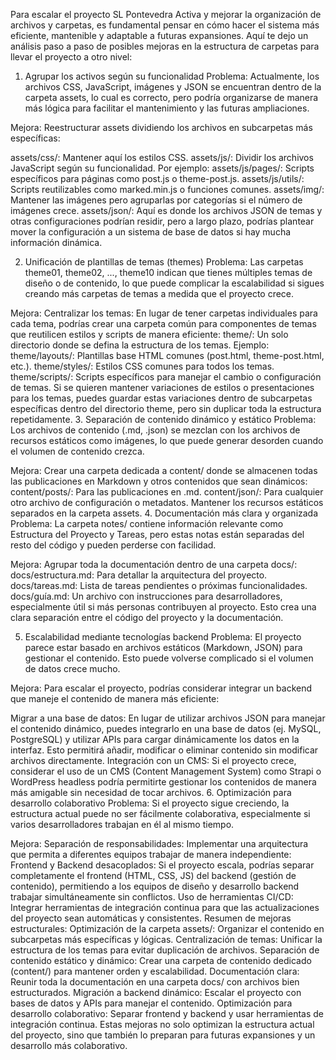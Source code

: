 Para escalar el proyecto SL Pontevedra Activa y mejorar la organización de archivos y carpetas, es fundamental pensar en cómo hacer el sistema más eficiente, mantenible y adaptable a futuras expansiones. Aquí te dejo un análisis paso a paso de posibles mejoras en la estructura de carpetas para llevar el proyecto a otro nivel:

1. Agrupar los activos según su funcionalidad
Problema:
Actualmente, los archivos CSS, JavaScript, imágenes y JSON se encuentran dentro de la carpeta assets, lo cual es correcto, pero podría organizarse de manera más lógica para facilitar el mantenimiento y las futuras ampliaciones.

Mejora:
Reestructurar assets dividiendo los archivos en subcarpetas más específicas:

assets/css/: Mantener aquí los estilos CSS.
assets/js/: Dividir los archivos JavaScript según su funcionalidad. Por ejemplo:
assets/js/pages/: Scripts específicos para páginas como post.js o theme-post.js.
assets/js/utils/: Scripts reutilizables como marked.min.js o funciones comunes.
assets/img/: Mantener las imágenes pero agruparlas por categorías si el número de imágenes crece.
assets/json/: Aquí es donde los archivos JSON de temas y otras configuraciones podrían residir, pero a largo plazo, podrías plantear mover la configuración a un sistema de base de datos si hay mucha información dinámica.

2. Unificación de plantillas de temas (themes)
Problema:
Las carpetas theme01, theme02, ..., theme10 indican que tienes múltiples temas de diseño o de contenido, lo que puede complicar la escalabilidad si sigues creando más carpetas de temas a medida que el proyecto crece.

Mejora:
Centralizar los temas: En lugar de tener carpetas individuales para cada tema, podrías crear una carpeta común para componentes de temas que reutilicen estilos y scripts de manera eficiente:
theme/: Un solo directorio donde se defina la estructura de los temas. Ejemplo:
theme/layouts/: Plantillas base HTML comunes (post.html, theme-post.html, etc.).
theme/styles/: Estilos CSS comunes para todos los temas.
theme/scripts/: Scripts específicos para manejar el cambio o configuración de temas.
Si se quieren mantener variaciones de estilos o presentaciones para los temas, puedes guardar estas variaciones dentro de subcarpetas específicas dentro del directorio theme, pero sin duplicar toda la estructura repetidamente.
3. Separación de contenido dinámico y estático
Problema:
Los archivos de contenido (.md, .json) se mezclan con los archivos de recursos estáticos como imágenes, lo que puede generar desorden cuando el volumen de contenido crezca.

Mejora:
Crear una carpeta dedicada a content/ donde se almacenen todas las publicaciones en Markdown y otros contenidos que sean dinámicos:
content/posts/: Para las publicaciones en .md.
content/json/: Para cualquier otro archivo de configuración o metadatos.
Mantener los recursos estáticos separados en la carpeta assets.
4. Documentación más clara y organizada
Problema:
La carpeta notes/ contiene información relevante como Estructura del Proyecto y Tareas, pero estas notas están separadas del resto del código y pueden perderse con facilidad.

Mejora:
Agrupar toda la documentación dentro de una carpeta docs/:
docs/estructura.md: Para detallar la arquitectura del proyecto.
docs/tareas.md: Lista de tareas pendientes o próximas funcionalidades.
docs/guía.md: Un archivo con instrucciones para desarrolladores, especialmente útil si más personas contribuyen al proyecto.
Esto crea una clara separación entre el código del proyecto y la documentación.

5. Escalabilidad mediante tecnologías backend
Problema:
El proyecto parece estar basado en archivos estáticos (Markdown, JSON) para gestionar el contenido. Esto puede volverse complicado si el volumen de datos crece mucho.

Mejora:
Para escalar el proyecto, podrías considerar integrar un backend que maneje el contenido de manera más eficiente:

Migrar a una base de datos: En lugar de utilizar archivos JSON para manejar el contenido dinámico, puedes integrarlo en una base de datos (ej. MySQL, PostgreSQL) y utilizar APIs para cargar dinámicamente los datos en la interfaz. Esto permitirá añadir, modificar o eliminar contenido sin modificar archivos directamente.
Integración con un CMS: Si el proyecto crece, considerar el uso de un CMS (Content Management System) como Strapi o WordPress headless podría permitirte gestionar los contenidos de manera más amigable sin necesidad de tocar archivos.
6. Optimización para desarrollo colaborativo
Problema:
Si el proyecto sigue creciendo, la estructura actual puede no ser fácilmente colaborativa, especialmente si varios desarrolladores trabajan en él al mismo tiempo.

Mejora:
Separación de responsabilidades: Implementar una arquitectura que permita a diferentes equipos trabajar de manera independiente:
Frontend y Backend desacoplados: Si el proyecto escala, podrías separar completamente el frontend (HTML, CSS, JS) del backend (gestión de contenido), permitiendo a los equipos de diseño y desarrollo backend trabajar simultáneamente sin conflictos.
Uso de herramientas CI/CD: Integrar herramientas de integración continua para que las actualizaciones del proyecto sean automáticas y consistentes.
Resumen de mejoras estructurales:
Optimización de la carpeta assets/: Organizar el contenido en subcarpetas más específicas y lógicas.
Centralización de temas: Unificar la estructura de los temas para evitar duplicación de archivos.
Separación de contenido estático y dinámico: Crear una carpeta de contenido dedicado (content/) para mantener orden y escalabilidad.
Documentación clara: Reunir toda la documentación en una carpeta docs/ con archivos bien estructurados.
Migración a backend dinámico: Escalar el proyecto con bases de datos y APIs para manejar el contenido.
Optimización para desarrollo colaborativo: Separar frontend y backend y usar herramientas de integración continua.
Estas mejoras no solo optimizan la estructura actual del proyecto, sino que también lo preparan para futuras expansiones y un desarrollo más colaborativo. 